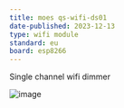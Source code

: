 ```yaml
---
title: moes qs-wifi-ds01
date-published: 2023-12-13
type: wifi module
standard: eu
board: esp8266
---
```


Single channel wifi dimmer

![image](https://github.com/aceindy/esphome-devices/assets/94692/fdd1d8ad-9389-4eca-9402-8fe1f20ee851)
